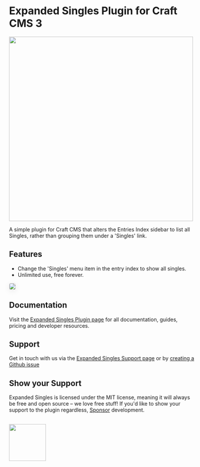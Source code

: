 # Expanded Singles Plugin for Craft CMS 3

<img width="500" src="https://verbb.imgix.net/plugins/expanded-singles/expanded-singles-social-card.png?v=1">

A simple plugin for Craft CMS that alters the Entries Index sidebar to list all Singles, rather than grouping them under a 'Singles' link.

## Features

- Change the 'Singles' menu item in the entry index to show all singles.
- Unlimited use, free forever.

<img src="https://verbb.imgix.net/plugins/v0/expanded-singles.png" style="box-shadow: 0 4px 16px rgba(0,0,0,0.08); border-radius: 4px; border: 1px solid rgba(0,0,0,0.12);">

## Documentation

Visit the [Expanded Singles Plugin page](https://verbb.io/craft-plugins/expanded-singles) for all documentation, guides, pricing and developer resources.

## Support

Get in touch with us via the [Expanded Singles Support page](https://verbb.io/craft-plugins/expanded-singles/support) or by [creating a Github issue](https://github.com/verbb/expanded-singles/issues)

## Show your Support

Expanded Singles is licensed under the MIT license, meaning it will always be free and open source – we love free stuff! If you'd like to show your support to the plugin regardless, [Sponsor](https://github.com/sponsors/verbb) development.

<h2></h2>

<a href="https://verbb.io" target="_blank">
  <img width="100" src="https://verbb.io/assets/img/verbb-pill.svg">
</a>

